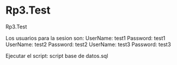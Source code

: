 # Rp3.Test
Rp3.Test

Los usuarios para la sesion son:
UserName: test1 Password: test1
UserName: test2 Password: test2
UserName: test3 Password: test3

Ejecutar el script: script base de datos.sql
